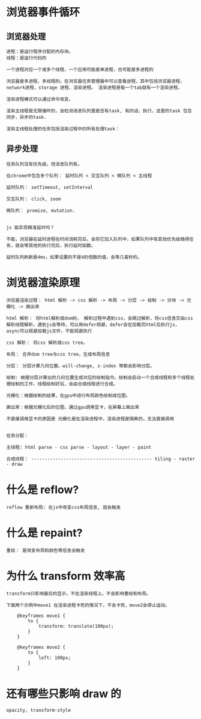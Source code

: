 # 浏览器事件循环

## 浏览器处理

    进程：是运行程序分配的内存块。
    线程：是运行代码的

    一个进程对应一个或多个线程，一个应用可能是单进程，也可能是多进程的

    浏览器是多进程，多线程的。在浏览器任务管理器中可以查看进程，其中包括浏览器进程，network进程，storage 进程，渲染进程。 渲染进程是每一个tab就有一个渲染进程，

    渲染进程模式可以通过命令改变。

    渲染主线程是无限循环的，会检测消息队列里是否有task, 有的话，执行，这里的task 包含同步，异步的task.

    渲染主线程处理的任务包括渲染过程中的所有处理task：

## 异步处理

    任务队列没有优先级，但消息队列有。

    在chrome中包含多个队列： 延时队列 < 交互队列 < 微队列 < 主线程

    延时队列： setTimeout, setInterval

    交互队列： click, zoom

    微队列： promise, mutation.


    js 能实现精准延时吗？

    不能，浏览器在延时进程在时间消耗完后，会将它加入队列中，如果队列中有其他优先级搞得任务，就会等其他的执行完后，执行延时函数。

    延时队列刷新是4ms，如果设置的不是4的倍数的值，会等几毫秒的。

# 浏览器渲染原理

    浏览器渲染过程： html 解析 -> css 解析 -> 布局 -> 分层 -> 绘制 -> 分块 -> 光栅化 -> 画出来

    html 解析： 将html解析成dom树， 解析过程中遇到css，会跳过解析，将css信息交由css 解析线程解析，遇到js会等待，可以用defer规避，defer会在加载完html后执行js， async可以规避加载js文件，不能规避执行

    css 解析： 将css 解析成css tree。

    布局： 合并dom tree与css tree，生成布局信息

    分层： 分层计算几何位置。will-change, z-index 等都会影响分层。

    绘制: 根据分层计算出的几何位置生成对应的绘制指令。绘制会启动一个合成线程和多个线程处理绘制的工作，线程绘制好后，会由合成线程进行合成。

    光栅化：根据绘制的结果，在gpu中进行布局颜色绘制成位图。

    画出来：根据光栅化后的位图，通过gpu调用显卡，在屏幕上画出来

    不直接调用显卡的原因是 光栅化是在渲染进程中，渲染进程是隔离的，无法直接调用


    任务分配：

    主线程: html parse - css parse - layout - layer - paint

    合成线程： --------------------------------------------- tiling - raster - draw

# 什么是 reflow?

    reflow 重新布局: 在js中改变css布局信息, 就会触发

# 什么是 repaint?

    重绘： 是改变布局和颜色等信息会触发

# 为什么 transform 效率高

    transform只影响最后的显示，不在渲染线程上。不会影响重绘和布局。

    下面两个示例中move1 在渲染进程卡死的情况下，不会卡死，move2会停止运动。

```
    @keyframes move1 {
        to {
            transform: translate(100px);
        }
    }

    @keyframes move2 {
        to {
            left: 100px;
        }
    }
```

# 还有哪些只影响 draw 的

    opacity, transform-style
